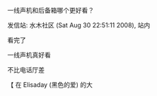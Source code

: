 一线声机和后备箱哪个更好看？

发信站: 水木社区 (Sat Aug 30 22:51:11 2008), 站内



看完了

一线声机真好看

不比电话厅差

【 在 Elisaday (黑色的爱) 的大
